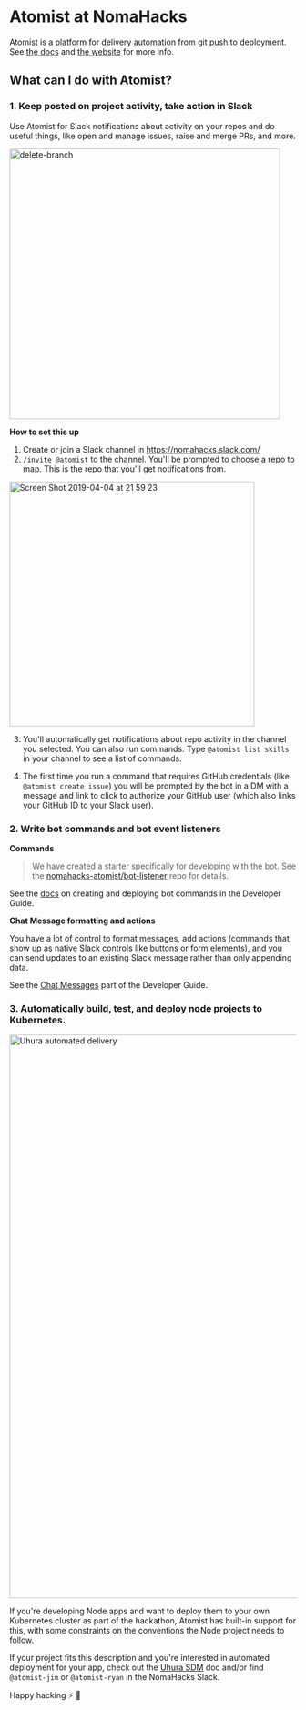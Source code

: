 # Atomist at NomaHacks

Atomist is a platform for delivery automation from git push to deployment. See [the docs](https://docs.atomist.com/) and [the website](https://atomist.com) for more info.

## What can I do with Atomist?

### 1. Keep posted on project activity, take action in Slack

Use Atomist for Slack notifications about activity on your repos and do useful things, like open and manage issues, raise and merge PRs, and more.

<img width="475" alt="delete-branch" src="https://user-images.githubusercontent.com/7320285/55599210-86d6ed80-570b-11e9-9cc7-7f53efca6223.png">

**How to set this up**

1. Create or join a Slack channel in https://nomahacks.slack.com/
2. `/invite @atomist` to the channel. You'll be prompted to choose a repo to map. This is the repo that you'll get notifications from. 

<img width="430" alt="Screen Shot 2019-04-04 at 21 59 23" src="https://user-images.githubusercontent.com/774714/55604514-058c5480-5725-11e9-9355-4f1835033b64.png">

3. You'll automatically get notifications about repo activity in the channel you selected. You can also run commands. Type `@atomist list skills` in your channel to see a list of commands.

4. The first time you run a command that requires GitHub credentials (like `@atomist create issue`) you will be prompted by the bot in a DM with a message and link to click to authorize your GitHub user (which also links your GitHub ID to your Slack user).


### 2. Write bot commands and bot event listeners

**Commands**

> We have created a starter specifically for developing with the bot. See the [nomahacks-atomist/bot-listener](https://github.com/nomahacks-atomist/bot-listener) repo for details.

See the [docs](https://docs.atomist.com/developer/commands/) on creating and deploying bot commands in the Developer Guide.

**Chat Message formatting and actions**

You have a lot of control to format messages, add actions (commands that show up as native Slack controls like buttons or form elements), and you can send updates to an existing Slack message rather than only appending data.

See the [Chat Messages](https://docs.atomist.com/developer/slack/) part of the Developer Guide.

### 3. Automatically build, test, and deploy node projects to Kubernetes.

<img width="990" alt="Uhura automated delivery" src="https://user-images.githubusercontent.com/7320285/55605944-b7c71a80-572b-11e9-96e8-67374d5ff1ef.png">

If you're developing Node apps and want to deploy them to your own Kubernetes cluster as part of the hackathon, Atomist has built-in support for this, with some constraints on the conventions the Node project needs to follow.

If your project fits this description and you're interested in automated deployment for your app, check out the [Uhura SDM](https://docs.atomist.com/user/uhura/) doc and/or find `@atomist-jim` or `@atomist-ryan` in the NomaHacks Slack.

Happy hacking :zap: :tada:
